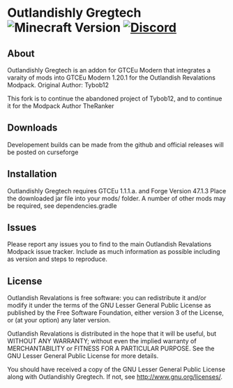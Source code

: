 # Outlandishly Gregtech ![Minecraft Version](https://img.shields.io/badge/minecraft-1.20.1-blue) [![Discord](https://img.shields.io/discord/175740881389879296?label=discord&logo=discord&color=7289da)](https://discord.gg/qhM8gb7QtM)

## About

Outlandishly Gregtech is an addon for GTCEu Modern that integrates a varaity of mods into GTCEu Modern 1.20.1 for the Outlandish Revalations Modpack.
Original Author: Tybob12

This fork is to continue the abandoned project of Tybob12, and to continue it for the Modpack Author TheRanker

## Downloads

Developement builds can be made from the github and official releases will be posted on curseforge

## Installation

Outlandishly Gregtech requires GTCEu 1.1.1.a. and Forge Version 47.1.3
Place the downloaded jar file into your mods/ folder. A number of other mods may be required, see dependencies.gradle

## Issues

Please report any issues you to find to the main Outlandish Revalations Modpack issue tracker. Include as much information as possible including
as version and steps to reproduce.

## License

Outlandish Revalations is free software: you can redistribute it and/or modify it under the terms of the
GNU Lesser General Public License as published by the Free Software Foundation, either version 3
of the License, or (at your option) any later version.

Outlandish Revalations is distributed in the hope that it will be useful, but WITHOUT ANY WARRANTY;
without even the implied warranty of MERCHANTABILITY or FITNESS FOR A PARTICULAR PURPOSE.
See the GNU Lesser General Public License for more details.

You should have received a copy of the GNU Lesser General Public License along with Outlandishly Gregtech.
If not, see <http://www.gnu.org/licenses/>.
